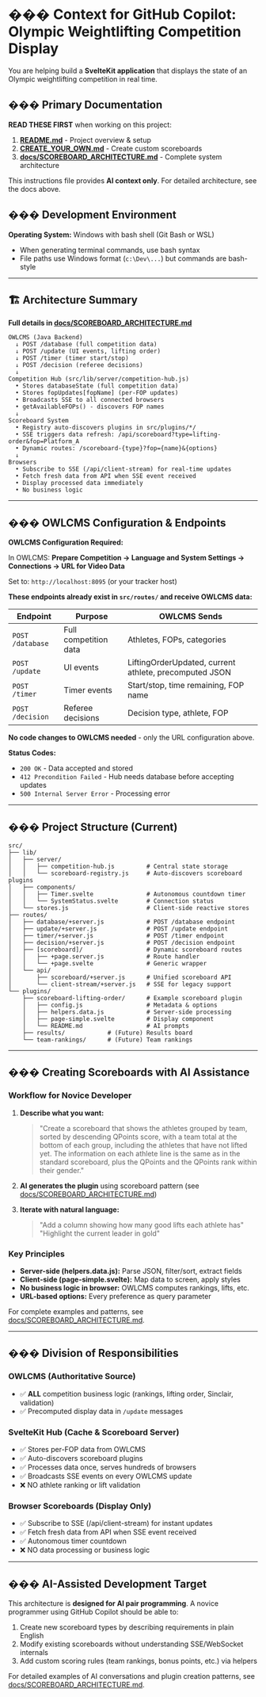 # ��� Context for GitHub Copilot: Olympic Weightlifting Competition Display

You are helping build a **SvelteKit application** that displays the state of an Olympic weightlifting competition in real time.

## ��� Primary Documentation

**READ THESE FIRST** when working on this project:

1. **[README.md](../README.md)** - Project overview & setup
2. **[CREATE_YOUR_OWN.md](../CREATE_YOUR_OWN.md)** - Create custom scoreboards
3. **[docs/SCOREBOARD_ARCHITECTURE.md](../docs/SCOREBOARD_ARCHITECTURE.md)** - Complete system architecture

This instructions file provides **AI context only**. For detailed architecture, see the docs above.

## ���️ Development Environment

**Operating System:** Windows with bash shell (Git Bash or WSL)
- When generating terminal commands, use bash syntax
- File paths use Windows format (`c:\Dev\...`) but commands are bash-style

------

## 🏗️ Architecture Summary

**Full details in [docs/SCOREBOARD_ARCHITECTURE.md](../docs/SCOREBOARD_ARCHITECTURE.md)**

```
OWLCMS (Java Backend)
  ↓ POST /database (full competition data)
  ↓ POST /update (UI events, lifting order)
  ↓ POST /timer (timer start/stop)
  ↓ POST /decision (referee decisions)
  ↓
Competition Hub (src/lib/server/competition-hub.js)
  • Stores databaseState (full competition data)
  • Stores fopUpdates[fopName] (per-FOP updates)
  • Broadcasts SSE to all connected browsers
  • getAvailableFOPs() - discovers FOP names
  ↓
Scoreboard System
  • Registry auto-discovers plugins in src/plugins/*/
  • SSE triggers data refresh: /api/scoreboard?type=lifting-order&fop=Platform_A
  • Dynamic routes: /scoreboard-{type}?fop={name}&{options}
  ↓
Browsers
  • Subscribe to SSE (/api/client-stream) for real-time updates
  • Fetch fresh data from API when SSE event received
  • Display processed data immediately
  • No business logic
```


------

## ��� OWLCMS Configuration & Endpoints

**OWLCMS Configuration Required:**

In OWLCMS: **Prepare Competition → Language and System Settings → Connections → URL for Video Data**

Set to: `http://localhost:8095` (or your tracker host)

**These endpoints already exist in `src/routes/` and receive OWLCMS data:**

| Endpoint | Purpose | OWLCMS Sends |
|----------|---------|--------------|
| `POST /database` | Full competition data | Athletes, FOPs, categories |
| `POST /update` | UI events | LiftingOrderUpdated, current athlete, precomputed JSON |
| `POST /timer` | Timer events | Start/stop, time remaining, FOP name |
| `POST /decision` | Referee decisions | Decision type, athlete, FOP |

**No code changes to OWLCMS needed** - only the URL configuration above.

**Status Codes:**
- `200 OK` - Data accepted and stored
- `412 Precondition Failed` - Hub needs database before accepting updates
- `500 Internal Server Error` - Processing error

------

## ��� Project Structure (Current)

```
src/
├── lib/
│   ├── server/
│   │   ├── competition-hub.js         # Central state storage
│   │   └── scoreboard-registry.js     # Auto-discovers scoreboard plugins
│   ├── components/
│   │   ├── Timer.svelte               # Autonomous countdown timer
│   │   └── SystemStatus.svelte        # Connection status
│   └── stores.js                      # Client-side reactive stores
├── routes/
│   ├── database/+server.js            # POST /database endpoint
│   ├── update/+server.js              # POST /update endpoint
│   ├── timer/+server.js               # POST /timer endpoint
│   ├── decision/+server.js            # POST /decision endpoint
│   ├── [scoreboard]/                  # Dynamic scoreboard routes
│   │   ├── +page.server.js            # Route handler
│   │   └── +page.svelte               # Generic wrapper
│   └── api/
│       ├── scoreboard/+server.js      # Unified scoreboard API
│       └── client-stream/+server.js   # SSE for legacy support
└── plugins/
    ├── scoreboard-lifting-order/      # Example scoreboard plugin
    │   ├── config.js                  # Metadata & options
    │   ├── helpers.data.js            # Server-side processing
    │   ├── page-simple.svelte         # Display component
    │   └── README.md                  # AI prompts
    ├── results/            # (Future) Results board
    └── team-rankings/      # (Future) Team rankings
```

------

## ��� Creating Scoreboards with AI Assistance

### Workflow for Novice Developer

1. **Describe what you want:**

   > "Create a scoreboard that shows the athletes grouped by team, sorted by descending QPoints score, with a team total at the bottom of each group, including the athletes that have not lifted yet. The information on each athlete line is the same as in the standard scoreboard, plus the QPoints and the QPoints rank within their gender."

2. **AI generates the plugin** using scoreboard pattern (see [docs/SCOREBOARD_ARCHITECTURE.md](../docs/SCOREBOARD_ARCHITECTURE.md))

3. **Iterate with natural language:**

   > "Add a column showing how many good lifts each athlete has"  
   > "Highlight the current leader in gold"

### Key Principles

- **Server-side (helpers.data.js):** Parse JSON, filter/sort, extract fields
- **Client-side (page-simple.svelte):** Map data to screen, apply styles
- **No business logic in browser:** OWLCMS computes rankings, lifts, etc.
- **URL-based options:** Every preference as query parameter

For complete examples and patterns, see [docs/SCOREBOARD_ARCHITECTURE.md](../docs/SCOREBOARD_ARCHITECTURE.md).

------

## ���️ Division of Responsibilities

### OWLCMS (Authoritative Source)
- ✅ **ALL** competition business logic (rankings, lifting order, Sinclair, validation)
- ✅ Precomputed display data in `/update` messages

### SvelteKit Hub (Cache & Scoreboard Server)
- ✅ Stores per-FOP data from OWLCMS
- ✅ Auto-discovers scoreboard plugins
- ✅ Processes data once, serves hundreds of browsers
- ✅ Broadcasts SSE events on every OWLCMS update
- ❌ NO athlete ranking or lift validation

### Browser Scoreboards (Display Only)
- ✅ Subscribe to SSE (/api/client-stream) for instant updates
- ✅ Fetch fresh data from API when SSE event received
- ✅ Autonomous timer countdown
- ❌ NO data processing or business logic

------

## ��� AI-Assisted Development Target

This architecture is **designed for AI pair programming**. A novice programmer using GitHub Copilot should be able to:

1. Create new scoreboard types by describing requirements in plain English
2. Modify existing scoreboards without understanding SSE/WebSocket internals
3. Add custom scoring rules (team rankings, bonus points, etc.) via helpers

For detailed examples of AI conversations and plugin creation patterns, see [docs/SCOREBOARD_ARCHITECTURE.md](../docs/SCOREBOARD_ARCHITECTURE.md).
